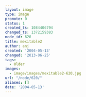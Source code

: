 ```yaml
---
layout: image
type: image
promote: 0
status: 1
created_ts: 1084406794
changed_ts: 1372159383
node_id: 620
title: mexitable2
author: anj
created: '2004-05-13'
changed: '2013-06-25'
tags:
  - Older
images:
  - image/images/mexitable2-620.jpg
url: "/node/620/"
aliases: []
date: '2004-05-13'
---
```


